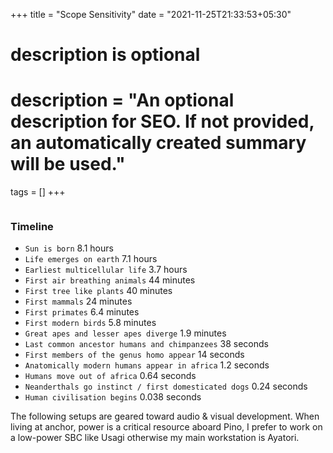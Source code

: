 +++
title = "Scope Sensitivity"
date = "2021-11-25T21:33:53+05:30"

#
# description is optional
#
# description = "An optional description for SEO. If not provided, an automatically created summary will be used."
tags = []
+++


<!-- Load d3.js -->
<script src="https://d3js.org/d3.v6.js"></script>

<!-- Create a div where the graph will take place -->
<div id="universe_timeline">
    <div id="universe_timeline_donut"></div>
    <div id="universe_timeline_bar"></div>
</div>

<div id="earth_timeline">
    <div id="earth_timeline_donut"></div>
    <div id="earth_timeline_bar"></div>
</div>

### Timeline
- `Sun is born` 8.1 hours
- `Life emerges on earth` 7.1 hours
- `Earliest multicellular life` 3.7 hours
- `First air breathing animals` 44 minutes
- `First tree like plants` 40 minutes
- `First mammals` 24 minutes
- `First primates` 6.4 minutes
- `First modern birds` 5.8 minutes
- `Great apes and lesser apes diverge` 1.9 minutes
- `Last common ancestor humans and chimpanzees` 38 seconds
- `First members of the genus homo appear` 14 seconds
- `Anatomically modern humans appear in africa` 1.2 seconds
- `Humans move out of africa` 0.64 seconds
- `Neanderthals go instinct / first domesticated dogs` 0.24 seconds
- `Human civilisation begins` 0.038 seconds


<script src="/js/scale_blog/scale.js" type="text/javascript"></script>

<script type="text/javascript">

 drawPieForTimeline(
     d3,
     universeTimeline,
     'universe_timeline_donut',
     {
         height: pie_height,
         width: pie_width,
         margin: pie_margin
     }
 );

 drawBarForTimeline(d3, universeTimeline, 'universe_timeline_bar', "c");

 drawPieForTimeline(
     d3,
     earthTimeline,
     'earth_timeline_donut',
     {
         height: pie_height,
         width: pie_width,
         margin: pie_margin
     }
 );

 drawBarForTimeline(d3, earthTimeline, 'earth_timeline_bar', "c");

</script>

<style>
 body {
     width: 100%;
 }

 svg text {
     font-weight: 200;
     font-size: 12px;
 }

 svg polyline{
     opacity: .3;
     stroke: black;
     stroke-width: 1px;
     fill: none;
 }

 #universe_timeline, #earth_timeline {
     display: flex;
 }
</style>

The following setups are geared toward audio & visual development. When living at anchor, power is a critical resource aboard Pino, I prefer to work on a low-power SBC like Usagi otherwise my main workstation is Ayatori.
